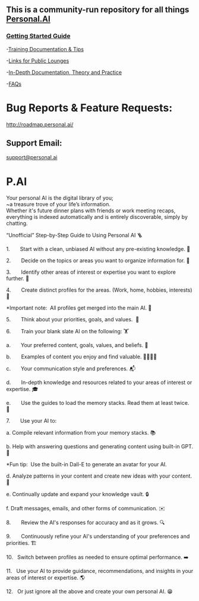 ## This is a community-run repository for all things [Personal.AI](https://personal.ai)

### [Getting Started Guide](https://docs.personal.ai/fundamentals/getting-started)

-[Training Documentation & Tips](https://github.com/Az-Neter/PAI/blob/main/Training%20Docs.md)

-[Links for Public Lounges](https://github.com/Az-Neter/PAI/blob/main/Community%20Links.md)
  
-[In-Depth Documentation, Theory and Practice](https://github.com/Az-Neter/PAI/blob/main/InDepth%20Links.md)
  
-[FAQs](https://github.com/Az-Neter/PAI/blob/main/FAQ%20Links.md)

# Bug Reports & Feature Requests:
http://roadmap.personal.ai/ 

## Support Email:  
support@personal.ai

# P.AI

Your personal AI is the digital library of you;  
~a treasure trove of your life’s information.  
Whether it's future dinner plans with friends or work meeting recaps, everything is indexed automatically and is entirely discoverable, simply by chatting.

“Unofficial” Step-by-Step Guide to Using Personal AI 🪜 

1.       Start with a clean, unbiased AI without any pre-existing knowledge. 📜 

2.       Decide on the topics or areas you want to organize information for. 🧠 

3.       Identify other areas of interest or expertise you want to explore further. 🔬 

4.       Create distinct profiles for the areas. (Work, home, hobbies, interests) 🎯 

*Important note:  All profiles get merged into the main AI. 🥣 

5.       Think about your priorities, goals, and values.  🤔 

6.       Train your blank slate AI on the following: 🏋️ 

a.       Your preferred content, goals, values, and beliefs. 🥇


b.       Examples of content you enjoy and find valuable. 👨‍👩‍👧‍👦 

c.       Your communication style and preferences. 📬 

d.       In-depth knowledge and resources related to your areas of interest or expertise. 🎓 

e.       Use the guides to load the memory stacks. Read them at least twice. 📝 

7.       Use your AI to: 

a. Compile relevant information from your memory stacks. 📚 

b. Help with answering questions and generating content using built-in GPT. 🤖 

*Fun tip:  Use the built-in Dall-E to generate an avatar for your AI. 

d. Analyze patterns in your content and create new ideas with your content. 🎨 

e. Continually update and expand your knowledge vault. 🔒 

f. Draft messages, emails, and other forms of communication. ✉️ 

8.       Review the AI's responses for accuracy and as it grows. 🔍 

9.       Continuously refine your AI's understanding of your preferences and priorities. 🏗️ 

10.   Switch between profiles as needed to ensure optimal performance. ➡️ 

11.   Use your AI to provide guidance, recommendations, and insights in your areas of interest or expertise. 🌎 

12.   Or just ignore all the above and create your own personal AI. 😁

